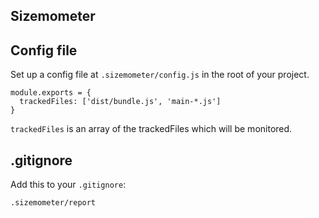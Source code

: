 ## Sizemometer

## Config file

Set up a config file at `.sizemometer/config.js` in the root of your project.

```
module.exports = {
  trackedFiles: ['dist/bundle.js', 'main-*.js']
}
```

`trackedFiles` is an array of the trackedFiles which will be monitored.

## .gitignore

Add this to your `.gitignore`:

```
.sizemometer/report
```